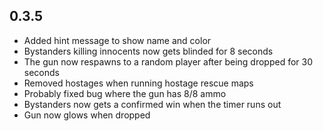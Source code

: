 ## 0.3.5
 - Added hint message to show name and color
 - Bystanders killing innocents now gets blinded for 8 seconds
 - The gun now respawns to a random player after being dropped for 30 seconds
 - Removed hostages when running hostage rescue maps
 - Probably fixed bug where the gun has 8/8 ammo
 - Bystanders now gets a confirmed win when the timer runs out
 - Gun now glows when dropped